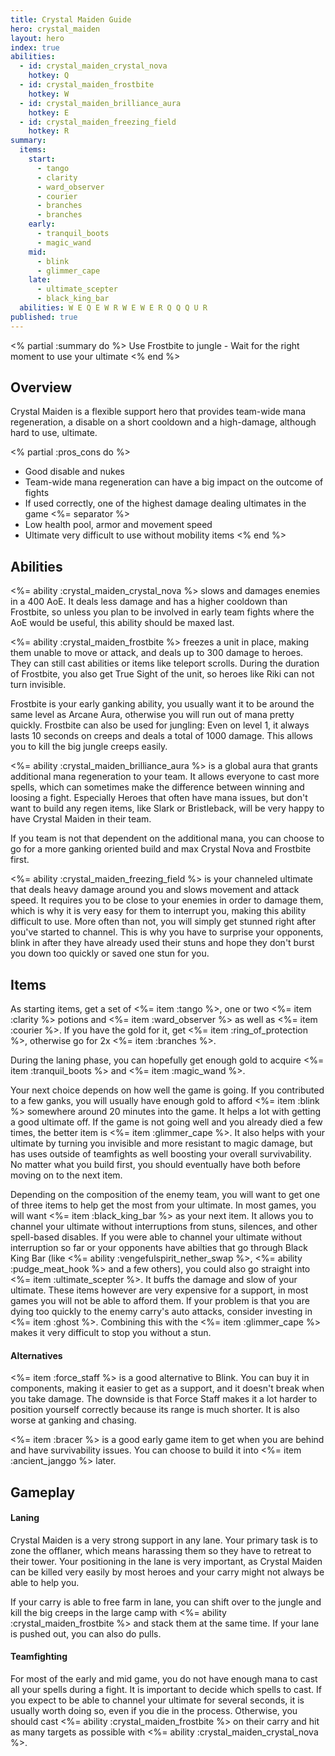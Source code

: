 ```yaml
---
title: Crystal Maiden Guide
hero: crystal_maiden
layout: hero
index: true
abilities:
  - id: crystal_maiden_crystal_nova
    hotkey: Q
  - id: crystal_maiden_frostbite
    hotkey: W
  - id: crystal_maiden_brilliance_aura
    hotkey: E
  - id: crystal_maiden_freezing_field
    hotkey: R
summary:
  items:
    start:
      - tango
      - clarity
      - ward_observer
      - courier
      - branches
      - branches
    early:
      - tranquil_boots
      - magic_wand
    mid:
      - blink
      - glimmer_cape
    late:
      - ultimate_scepter
      - black_king_bar
  abilities: W E Q E W R W E W E R Q Q Q U R
published: true
---
```



<% partial :summary do %>
Use Frostbite to jungle - Wait for the right moment to use your ultimate
<% end %>

## Overview

Crystal Maiden is a flexible support hero that provides team-wide mana
regeneration, a disable on a short cooldown and a high-damage, although
hard to use, ultimate.

<% partial :pros_cons do %>
* Good disable and nukes
* Team-wide mana regeneration can have a big impact on the outcome of fights
* If used correctly, one of the highest damage dealing ultimates in the game
<%= separator %>
* Low health pool, armor and movement speed
* Ultimate very difficult to use without mobility items
<% end %>

## Abilities

<%= ability :crystal_maiden_crystal_nova %> slows and damages enemies in a
400 AoE. It deals less damage and has a higher cooldown than Frostbite, so unless you
plan to be involved in early team fights where the AoE would be useful, this ability should be maxed last.

<%= ability :crystal_maiden_frostbite %> freezes a unit in place, making them unable to move
or attack, and deals up to 300 damage to heroes. They can still cast abilities or items
like teleport scrolls. During the duration of Frostbite, you also get True Sight
of the unit, so heroes like Riki can not turn invisible.

Frostbite is your early ganking ability, you usually want it to be around the same level as
Arcane Aura, otherwise you will run out of mana pretty quickly. Frostbite can also be used
for jungling: Even on level 1, it always lasts 10 seconds on creeps and deals a total of
1000 damage. This allows you to kill the big jungle creeps easily.

<%= ability :crystal_maiden_brilliance_aura %> is a global aura that grants additional
mana regeneration to your team. It allows everyone to cast more spells, which can sometimes
make the difference between winning and loosing a fight. Especially Heroes that often
have mana issues, but don't want to build any regen items, like Slark or Bristleback, will
be very happy to have Crystal Maiden in their team.

If you team is not that dependent on the additional mana, you can choose to go for a
more ganking oriented build and max Crystal Nova and Frostbite first.

<%= ability :crystal_maiden_freezing_field %> is your channeled ultimate that deals
heavy damage around you and slows movement and attack speed. It requires you
to be close to your enemies in order to damage them, which is why it is very easy
for them to interrupt you, making this ability difficult to use. More often than not,
you will simply get stunned right after you've started to channel. This is why you
have to surprise your opponents, blink in after they have already used their stuns
and hope they don't burst you down too quickly or saved one stun for you.

## Items

As starting items, get a set of <%= item :tango %>, one or two <%= item :clarity %> potions
and <%= item :ward_observer %> as well as <%= item :courier %>. If you have the gold for it,
get <%= item :ring_of_protection %>, otherwise go for 2x <%= item :branches %>.

During the laning phase, you can hopefully get enough gold to acquire <%= item :tranquil_boots %>
and <%= item :magic_wand %>.

Your next choice depends on how well the game is going. If you contributed to a few
ganks, you will usually have enough gold to afford <%= item :blink %> somewhere
around 20 minutes into the game. It helps a lot with getting a good ultimate off.
If the game is not going well and you already died a few times, the better item is
<%= item :glimmer_cape %>. It also helps with your ultimate by turning you invisible
and more resistant to magic damage, but has uses outside of teamfights as well
boosting your overall survivability. No matter what you build first,
you should eventually have both before moving on to the next item.

Depending on the composition of the enemy team, you will want to get one of three items to help get the most from your ultimate.
In most games, you will want <%= item :black_king_bar %> as your next item. It allows you to channel your ultimate without interruptions from stuns, silences, and other spell-based disables.
If you were able to channel your ultimate without interruption so far or your opponents have abilties that go through Black King Bar (like <%= ability :vengefulspirit_nether_swap %>, <%= ability :pudge_meat_hook %> and a few others),
you could also go straight into <%= item :ultimate_scepter %>. It buffs the damage
and slow of your ultimate. These items however are very expensive for a support,
in most games you will not be able to afford them.
If your problem is that you are dying too quickly to the enemy carry's auto attacks, consider investing in <%= item :ghost %>. Combining this with the <%= item :glimmer_cape %> makes it very difficult to stop you without a stun.

#### Alternatives

<%= item :force_staff %> is a good alternative to Blink. You can buy it in components,
making it easier to get as a support, and it doesn't break when you take damage.
The downside is that Force Staff makes it a lot harder to position yourself correctly
because its range is much shorter. It is also worse at ganking and chasing.

<%= item :bracer %> is a good early game item to get when you are behind and have survivability issues.
You can choose to build it into <%= item :ancient_janggo %> later.

## Gameplay

#### Laning

Crystal Maiden is a very strong support in any lane. Your primary task is to zone
the offlaner, which means harassing them so they have to retreat to their tower.
Your positioning in the lane is very important, as Crystal Maiden can be killed very
easily by most heroes and your carry might not always be able to help you.

If your carry is able to free farm in lane, you can shift over to the jungle and kill
the big creeps in the large camp with <%= ability :crystal_maiden_frostbite %> and
stack them at the same time. If your lane is pushed out, you can also do pulls.

#### Teamfighting

For most of the early and mid game, you do not have enough mana to cast all your
spells during a fight. It is important to decide which spells to cast. If you expect
to be able to channel your ultimate for several seconds, it is usually worth doing so,
even if you die in the process. Otherwise, you should cast <%= ability :crystal_maiden_frostbite %>
on their carry and hit as many targets as possible with <%= ability :crystal_maiden_crystal_nova %>.
